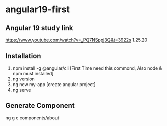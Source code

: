 # angular19-first
## Angular 19 study link
https://www.youtube.com/watch?v=_PQ7NSppj3Q&t=3922s
1.25.20

## Installation
1. npm install -g @angular/cli      [First Time need this commond, Also node & npm must installed]
2. ng version
3. ng new my-app  [create angular project]
4. ng serve
## Generate Component
 ng g c components/about
